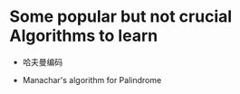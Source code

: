 # Some popular but not crucial Algorithms to learn

* 哈夫曼编码







* Manachar's algorithm for Palindrome


